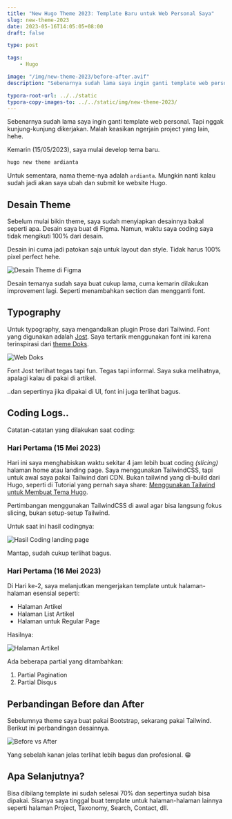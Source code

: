 ```yaml
---
title: "New Hugo Theme 2023: Template Baru untuk Web Personal Saya"
slug: new-theme-2023
date: 2023-05-16T14:05:05+08:00
draft: false

type: post

tags:
    - Hugo

image: "/img/new-theme-2023/before-after.avif"
description: "Sebenarnya sudah lama saya ingin ganti template web personal. Tapi nggak kunjung-kunjung dikerjakan. Malah keasikan ngerjain project yang lain, hehe."

typora-root-url: ../../static
typora-copy-images-to: ../../static/img/new-theme-2023/
---
```


Sebenarnya sudah lama saya ingin ganti template web personal.
Tapi nggak kunjung-kunjung dikerjakan. Malah keasikan ngerjain project yang lain, hehe.

Kemarin (15/05/2023), saya mulai develop tema baru.

```bash
hugo new theme ardianta
```

Untuk sementara, nama theme-nya adalah `ardianta`. Mungkin nanti kalau sudah jadi akan saya ubah
dan submit ke website Hugo.

## Desain Theme

Sebelum mulai bikin theme, saya sudah menyiapkan desainnya bakal seperti apa.
Desain saya buat di Figma. Namun, waktu saya coding saya tidak mengikuti 100% dari desain.

Desain ini cuma jadi patokan saja untuk layout dan style. Tidak harus 100% pixel perfect hehe.

![Desain Theme di Figma](/img/new-theme-2023/desain-theme-di-figma.avif)

Desain temanya sudah saya buat cukup lama, cuma kemarin dilakukan improvement lagi. Seperti menambahkan section dan mengganti font.

## Typography

Untuk typography, saya mengandalkan plugin Prose dari Tailwind. Font yang digunakan adalah [Jost](https://fonts.google.com/specimen/Jost).
Saya tertarik menggunakan font ini karena terinspirasi dari [theme Doks](https://github.com/h-enk/doks).

![Web Doks](/img/new-theme-2023/web-doks.avif)

Font Jost terlihat tegas tapi fun. Tegas tapi informal. Saya suka melihatnya, apalagi kalau di pakai di artikel.

..dan sepertinya jika dipakai di UI, font ini juga terlihat bagus.

## Coding Logs..

Catatan-catatan yang dilakukan saat coding:

### Hari Pertama (15 Mei 2023)

Hari ini saya menghabiskan waktu sekitar 4 jam lebih buat coding *(slicing)* halaman home atau landing page.
Saya menggunakan TailwindCSS, tapi untuk awal saya pakai Tailwind dari CDN. Bukan tailwind yang di-build dari Hugo,
seperti di Tutorial yang pernah saya share: [Menggunakan Tailwind untuk Membuat Tema Hugo](https://www.petanikode.com/hugo-tailwind/).

Pertimbangan menggunakan TailwindCSS di awal agar bisa langsung fokus slicing, bukan setup-setup Tailwind.

Untuk saat ini hasil codingnya:

![Hasil Coding landing page](/img/new-theme-2023/halaman-landing.avif)

Mantap, sudah cukup terlihat bagus.

### Hari Pertama (16 Mei 2023)

Di Hari ke-2, saya melanjutkan mengerjakan template untuk halaman-halaman esensial seperti:

- Halaman Artikel
- Halaman List Artikel
- Halaman untuk Regular Page

Hasilnya:

![Halaman Artikel](/img/new-theme-2023/halaman-artikel.avif)

Ada beberapa partial yang ditambahkan:

1. Partial Pagination
2. Partial Disqus

## Perbandingan Before dan After

Sebelumnya theme saya buat pakai Bootstrap, sekarang pakai Tailwind.
Berikut ini perbandingan desainnya.

![Before vs After](/img/new-theme-2023/before-after.avif)

Yang sebelah kanan jelas terlihat lebih bagus dan profesional. 😁

## Apa Selanjutnya?

Bisa dibilang template ini sudah selesai 70% dan sepertinya sudah bisa dipakai.
Sisanya saya tinggal buat template untuk halaman-halaman lainnya seperti halaman Project,
Taxonomy, Search, Contact, dll.